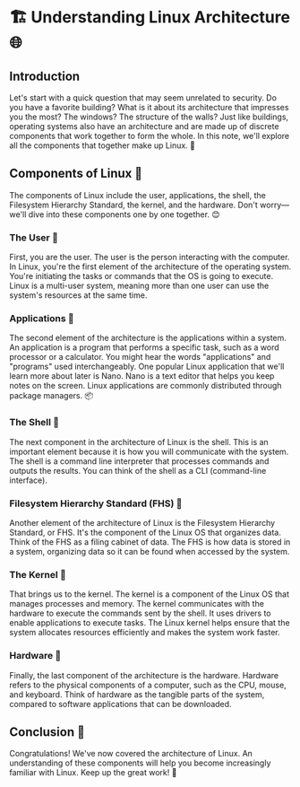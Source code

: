 # 🏗️ Understanding Linux Architecture 🌐

## Introduction
Let's start with a quick question that may seem unrelated to security. Do you have a favorite building? What is it about its architecture that impresses you the most? The windows? The structure of the walls? Just like buildings, operating systems also have an architecture and are made up of discrete components that work together to form the whole. In this note, we'll explore all the components that together make up Linux. 🏢

## Components of Linux 🐧
The components of Linux include the user, applications, the shell, the Filesystem Hierarchy Standard, the kernel, and the hardware. Don't worry—we'll dive into these components one by one together. 😊

### The User 👤
First, you are the user. The user is the person interacting with the computer. In Linux, you're the first element of the architecture of the operating system. You're initiating the tasks or commands that the OS is going to execute. Linux is a multi-user system, meaning more than one user can use the system's resources at the same time.

### Applications 📱
The second element of the architecture is the applications within a system. An application is a program that performs a specific task, such as a word processor or a calculator. You might hear the words "applications" and "programs" used interchangeably. One popular Linux application that we'll learn more about later is Nano. Nano is a text editor that helps you keep notes on the screen. Linux applications are commonly distributed through package managers. 📦

### The Shell 🐚
The next component in the architecture of Linux is the shell. This is an important element because it is how you will communicate with the system. The shell is a command line interpreter that processes commands and outputs the results. You can think of the shell as a CLI (command-line interface).

### Filesystem Hierarchy Standard (FHS) 📂
Another element of the architecture of Linux is the Filesystem Hierarchy Standard, or FHS. It's the component of the Linux OS that organizes data. Think of the FHS as a filing cabinet of data. The FHS is how data is stored in a system, organizing data so it can be found when accessed by the system.

### The Kernel 🧠
That brings us to the kernel. The kernel is a component of the Linux OS that manages processes and memory. The kernel communicates with the hardware to execute the commands sent by the shell. It uses drivers to enable applications to execute tasks. The Linux kernel helps ensure that the system allocates resources efficiently and makes the system work faster.

### Hardware 💾
Finally, the last component of the architecture is the hardware. Hardware refers to the physical components of a computer, such as the CPU, mouse, and keyboard. Think of hardware as the tangible parts of the system, compared to software applications that can be downloaded.

## Conclusion 🌟
Congratulations! We've now covered the architecture of Linux. An understanding of these components will help you become increasingly familiar with Linux. Keep up the great work! 🚀

